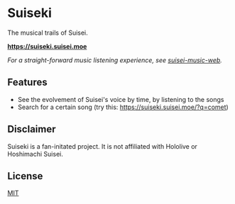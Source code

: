 # Suiseki

The musical trails of Suisei.

**<https://suiseki.suisei.moe>**

*For a straight-forward music listening experience, see [suisei-music-web](https://github.com/suisei-cn/suisei-music-web/).*

## Features

- See the evolvement of Suisei's voice by time, by listening to the songs
- Search for a certain song (try this: <https://suiseki.suisei.moe/?q=comet>)

## Disclaimer

Suiseki is a fan-initated project. It is not affiliated with Hololive or Hoshimachi Suisei.

## License

[MIT](LICENSE)

